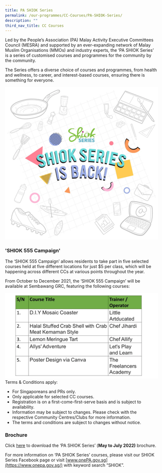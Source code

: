 ```yaml
---
title: PA SHIOK Series
permalink: /our-programmes/CC-Courses/PA-SHIOK-Series/
description: ""
third_nav_title: CC Courses
---
```

Led by the People’s Association (PA) Malay Activity Executive Committees Council (MESRA) and supported by an ever-expanding network of Malay Muslim Organisations (MMOs) and industry experts, the ‘PA SHIOK Series’ is a series of customised courses and programmes for the community by the community.

The Series offers a diverse choice of courses and programmes, from health and wellness, to career, and interest-based courses, ensuring there is something for everyone.  

<img style="width:600px" align="centre" src="/images/Programmes/CC%20Courses/SHIOK%20Series%20web%20banner%20png.png">

### 'SHIOK 555 Campaign'
The ‘SHIOK 555 Campaign’ allows residents to take part in five selected courses held at five different locations for just $5 per class, which will be happening across different CCs at various points throughout the year. 

From October to December 2021, the ‘SHIOK 555 Campaign’ will be available at Sembawang GRC, featuring the following courses:

<img style="width:600px" align="centre" src="/images/Programmes/CC%20Courses/SHIOK%20555%20campaign%20May%20to%20July%202022.png">
Terms & Conditions apply:

* For Singaporeans and PRs only.
* Only applicable for selected CC courses.
* Registration is on a first-come-first-serve basis and is subject to availability.
* Information may be subject to changes. Please check with the respective Community Centres/Clubs for more information.
* The terms and conditions are subject to changes without notice.

### Brochure
Click [here](/files/Our%20Programmes/CC%20Courses/SHIOK%20Series-e-brochure_may-to-july-2022.pdf) to download the ‘PA SHIOK Series’ (**May to July 2022)** brochure. 

For more information on ‘PA SHIOK Series’ courses, please visit our SHIOK Series Facebook page or visit [www.onePA.gov.sg](https://www.onepa.gov.sg/) with keyword search “SHIOK”.